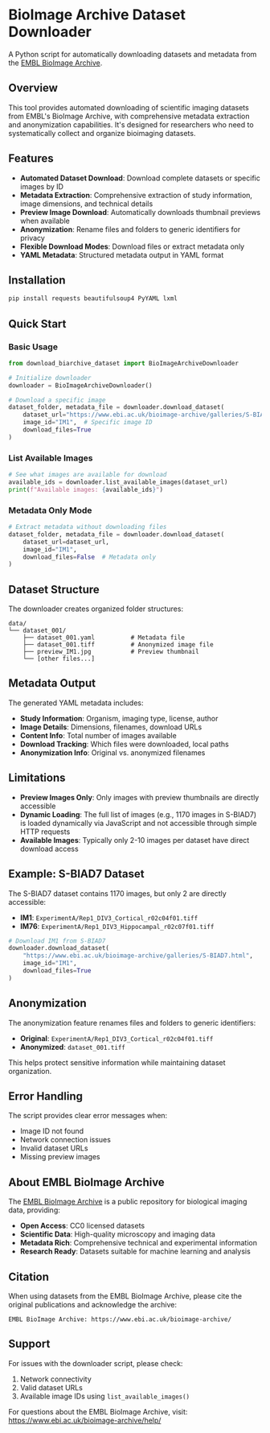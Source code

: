 # BioImage Archive Dataset Downloader

A Python script for automatically downloading datasets and metadata from the [EMBL BioImage Archive](https://www.ebi.ac.uk/bioimage-archive/).

## Overview

This tool provides automated downloading of scientific imaging datasets from EMBL's BioImage Archive, with comprehensive metadata extraction and anonymization capabilities. It's designed for researchers who need to systematically collect and organize bioimaging datasets.

## Features

- **Automated Dataset Download**: Download complete datasets or specific images by ID
- **Metadata Extraction**: Comprehensive extraction of study information, image dimensions, and technical details
- **Preview Image Download**: Automatically downloads thumbnail previews when available
- **Anonymization**: Rename files and folders to generic identifiers for privacy
- **Flexible Download Modes**: Download files or extract metadata only
- **YAML Metadata**: Structured metadata output in YAML format

## Installation

```bash
pip install requests beautifulsoup4 PyYAML lxml
```

## Quick Start

### Basic Usage

```python
from download_biarchive_dataset import BioImageArchiveDownloader

# Initialize downloader
downloader = BioImageArchiveDownloader()

# Download a specific image
dataset_folder, metadata_file = downloader.download_dataset(
    dataset_url="https://www.ebi.ac.uk/bioimage-archive/galleries/S-BIAD7.html",
    image_id="IM1",  # Specific image ID
    download_files=True
)
```

### List Available Images

```python
# See what images are available for download
available_ids = downloader.list_available_images(dataset_url)
print(f"Available images: {available_ids}")
```

### Metadata Only Mode

```python
# Extract metadata without downloading files
dataset_folder, metadata_file = downloader.download_dataset(
    dataset_url=dataset_url,
    image_id="IM1",
    download_files=False  # Metadata only
)
```

## Dataset Structure

The downloader creates organized folder structures:

```
data/
└── dataset_001/
    ├── dataset_001.yaml          # Metadata file
    ├── dataset_001.tiff          # Anonymized image file
    ├── preview_IM1.jpg           # Preview thumbnail
    └── [other files...]
```

## Metadata Output

The generated YAML metadata includes:

- **Study Information**: Organism, imaging type, license, author
- **Image Details**: Dimensions, filenames, download URLs
- **Content Info**: Total number of images available
- **Download Tracking**: Which files were downloaded, local paths
- **Anonymization Info**: Original vs. anonymized filenames

## Limitations

- **Preview Images Only**: Only images with preview thumbnails are directly accessible
- **Dynamic Loading**: The full list of images (e.g., 1170 images in S-BIAD7) is loaded dynamically via JavaScript and not accessible through simple HTTP requests
- **Available Images**: Typically only 2-10 images per dataset have direct download access

## Example: S-BIAD7 Dataset

The S-BIAD7 dataset contains 1170 images, but only 2 are directly accessible:

- **IM1**: `ExperimentA/Rep1_DIV3_Cortical_r02c04f01.tiff`
- **IM76**: `ExperimentA/Rep1_DIV3_Hippocampal_r02c07f01.tiff`

```python
# Download IM1 from S-BIAD7
downloader.download_dataset(
    "https://www.ebi.ac.uk/bioimage-archive/galleries/S-BIAD7.html",
    image_id="IM1",
    download_files=True
)
```

## Anonymization

The anonymization feature renames files and folders to generic identifiers:

- **Original**: `ExperimentA/Rep1_DIV3_Cortical_r02c04f01.tiff`
- **Anonymized**: `dataset_001.tiff`

This helps protect sensitive information while maintaining dataset organization.

## Error Handling

The script provides clear error messages when:
- Image ID not found
- Network connection issues
- Invalid dataset URLs
- Missing preview images

## About EMBL BioImage Archive

The [EMBL BioImage Archive](https://www.ebi.ac.uk/bioimage-archive/) is a public repository for biological imaging data, providing:

- **Open Access**: CC0 licensed datasets
- **Scientific Data**: High-quality microscopy and imaging data
- **Metadata Rich**: Comprehensive technical and experimental information
- **Research Ready**: Datasets suitable for machine learning and analysis

## Citation

When using datasets from the EMBL BioImage Archive, please cite the original publications and acknowledge the archive:

```
EMBL BioImage Archive: https://www.ebi.ac.uk/bioimage-archive/
```

## Support

For issues with the downloader script, please check:
1. Network connectivity
2. Valid dataset URLs
3. Available image IDs using `list_available_images()`

For questions about the EMBL BioImage Archive, visit: https://www.ebi.ac.uk/bioimage-archive/help/
